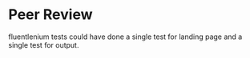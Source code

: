# Peer Review

fluentlenium tests could have done a single test for landing page and a single test for output.

